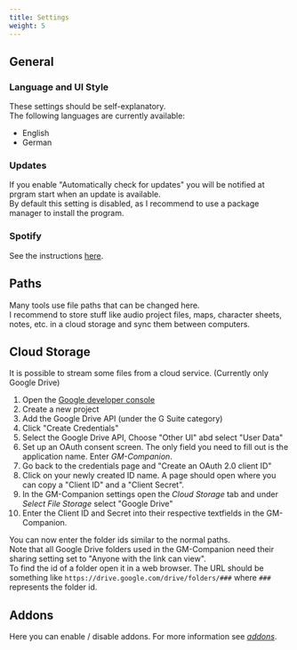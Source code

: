 ```yaml
---
title: Settings
weight: 5
---
```


## General

### Language and UI Style

These settings should be self-explanatory.  
The following languages are currently available:
 - English
 - German

### Updates

If you enable "Automatically check for updates" you will be notified at prgram start when an update is available.  
By default this setting is disabled, as I recommend to use a package manager to install the program.

### Spotify

See the instructions [here](/docs/tools/audio#spotify).

## Paths

Many tools use file paths that can be changed here.  
I recommend to store stuff like audio project files, maps, character sheets, notes, etc. in a cloud storage and sync them between computers.

## Cloud Storage

It is possible to stream some files from a cloud service. (Currently only Google Drive)  

1. Open the [Google developer console](https://console.developers.google.com)
2. Create a new project
3. Add the Google Drive API (under the G Suite category)
4. Click "Create Credentials"
5. Select the Google Drive API, Choose "Other UI" abd select "User Data"
6. Set up an OAuth consent screen. The only field you need to fill out is the application name. Enter _GM-Companion_.
7. Go back to the credentials page and "Create an OAuth 2.0 client ID"
8. Click on your newly created ID name. A page should open where you can copy a "Client ID" and a "Client Secret".
9. In the GM-Companion settings open the _Cloud Storage_ tab and under _Select File Storage_ select "Google Drive"
10. Enter the Client ID and Secret into their respective textfields in the GM-Companion.

You can now enter the folder ids similar to the normal paths.  
Note that all Google Drive folders used in the GM-Companion need their sharing setting set to "Anyone with the link can view".  
To find the id of a folder open it in a web browser. The URL should be something like `https://drive.google.com/drive/folders/###` where `###` represents the folder id.

## Addons

Here you can enable / disable addons. For more information see [_addons_](/docs/addons).
